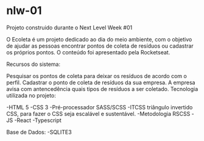 # nlw-01
Projeto construido durante o Next Level Week #01

O Ecoleta é um projeto dedicado ao dia do meio ambiente, com o objetivo de ajudar as pessoas encontrar pontos de coleta de resíduos ou cadastrar os próprios pontos. O conteúdo foi apresentado pela Rocketseat.

Recursos do sistema:

Pesquisar os pontos de coleta para deixar os resíduos de acordo com o perfil.
Cadastrar o ponto de coleta de resíduos da sua empresa.
A empresa avisa com antencedência quais tipos de resíduos a ser coletado.
Tecnologia utilizada no projeto:

-HTML 5
-CSS 3
-Pré-processador SASS/SCSS
-ITCSS triângulo invertido CSS, para fazer o CSS seja escalável e sustentável.
-Metodologia RSCSS
-JS
-React
-Typescript

Base de Dados:
-SQLITE3
